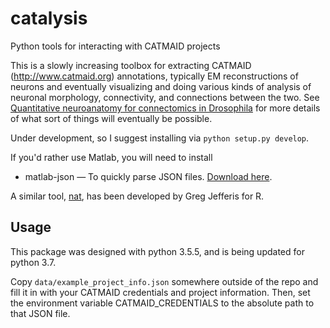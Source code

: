 # catalysis

Python tools for interacting with CATMAID projects

This is a slowly increasing toolbox for extracting CATMAID (http://www.catmaid.org) annotations, typically EM reconstructions of neurons and eventually visualizing and doing various kinds of analysis of neuronal morphology, connectivity, and connections between the two. See [Quantitative neuroanatomy for connectomics in Drosophila](https://elifesciences.org/content/5/e12059) for more details of what sort of things will eventually be possible.

Under development, so I suggest installing via `python setup.py develop`.

If you'd rather use Matlab, you will need to install
* matlab-json — To quickly parse JSON files. [Download here](https://github.com/christianpanton/matlab-json).

A similar tool, [nat](https://github.com/jefferis/rcatmaid), has been developed by Greg Jefferis for R.

## Usage

This package was designed with python 3.5.5, and is being updated for python 3.7.

Copy `data/example_project_info.json` somewhere outside of the repo and fill it in with your CATMAID credentials and project information.
Then, set the environment variable CATMAID_CREDENTIALS to the absolute path to that JSON file.
